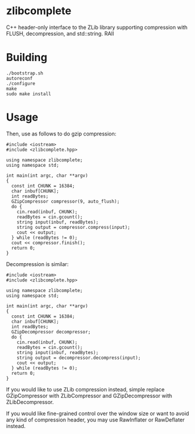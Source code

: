 # zlibcomplete
C++ header-only interface to the ZLib library supporting compression with FLUSH, decompression, and std::string. RAII

# Building

    ./bootstrap.sh
    autoreconf
    ./configure
    make
    sudo make install

# Usage

Then, use as follows to do gzip compression:

    #include <iostream>
    #include <zlibcomplete.hpp>

    using namespace zlibcomplete;
    using namespace std;

    int main(int argc, char **argv)
    {
      const int CHUNK = 16384;
      char inbuf[CHUNK];
      int readBytes;
      GZipCompressor compressor(9, auto_flush);
      do {
        cin.read(inbuf, CHUNK);
        readBytes = cin.gcount();
        string input(inbuf, readBytes);
        string output = compressor.compress(input);
        cout << output;
      } while (readBytes != 0);
      cout << compressor.finish();
      return 0;
    }

Decompression is similar:

    #include <iostream>
    #include <zlibcomplete.hpp>

    using namespace zlibcomplete;
    using namespace std;

    int main(int argc, char **argv)
    {
      const int CHUNK = 16384;
      char inbuf[CHUNK];
      int readBytes;
      GZipDecompressor decompressor;
      do {
        cin.read(inbuf, CHUNK);
        readBytes = cin.gcount();
        string input(inbuf, readBytes);
        string output = decompressor.decompress(input);
        cout << output;
      } while (readBytes != 0);
      return 0;
    }

If you would like to use ZLib compression instead, simple replace
GZipCompressor with ZLibCompressor and GZipDecompressor with ZLibDecompressor.

If you would like fine-grained control over the window size or want to
avoid any kind of compression header, you may use RawInflater or RawDeflater
instead.

